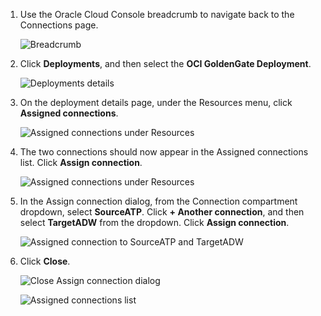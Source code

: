 <!--
    {
        "name":"Assign connections to the deployment",
        "description":"Assign connections to the deployment"
    }
-->
1. Use the Oracle Cloud Console breadcrumb to navigate back to the Connections page.

    ![Breadcrumb](https://oracle-livelabs.github.io/goldengate/ggs-common/create/images/06-01-connections-breadcrumb.png " ")

2. Click **Deployments**, and then select the **OCI GoldenGate Deployment**.

    ![Deployments details](https://oracle-livelabs.github.io/goldengate/ggs-common/create/images/06-02-deployments-details.png " ")

3. On the deployment details page, under the Resources menu, click **Assigned connections**.

    ![Assigned connections under Resources](https://oracle-livelabs.github.io/goldengate/ggs-common/create/images/06-03-assigned-connections.png " ")

4. The two connections should now appear in the Assigned connections list. Click **Assign connection**.

    ![Assigned connections under Resources](https://oracle-livelabs.github.io/goldengate/ggs-common/create/images/06-04-assign-connections.png " ")

5. In the Assign connection dialog, from the Connection compartment dropdown, select **SourceATP**. Click **+ Another connection**, and then select **TargetADW** from the dropdown. Click **Assign connection**.

    ![Assigned connection to SourceATP and TargetADW](https://oracle-livelabs.github.io/goldengate/ggs-common/create/images/06-05-sourceatp-assign-connec.png " ")

6. Click **Close**.

    ![Close Assign connection dialog](https://oracle-livelabs.github.io/goldengate/ggs-common/create/images/06-06a-close-assign-connections.png " ")

    ![Assigned connections list](https://oracle-livelabs.github.io/goldengate/ggs-common/create/images/06-06b-assigned-connections-list.png " ")